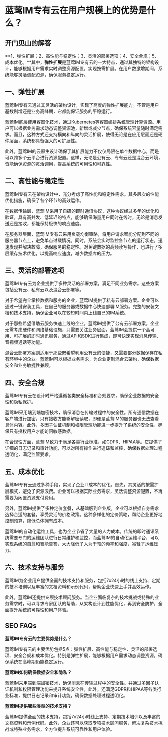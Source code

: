# 蓝莺IM专有云在用户规模上的优势是什么？

## 开门见山的解答

**1、弹性扩展；2、高性能与稳定性；3、灵活的部署选项；4、安全合规；5、成本优化。**其中，**弹性扩展**是蓝莺IM专有云的一大特点，通过其独特的架构设计，能够根据用户需求实时调整资源配置，实现按需扩展。在用户数激增期间，系统能够灵活调配资源，确保服务稳定运行。

## 一、弹性扩展

蓝莺IM专有云通过其灵活的架构设计，实现了高度的弹性扩展能力。不管是用户基数剧增还是业务高峰期，它都能保证服务的平稳运行。

蓝莺IM底层使用容器化技术，通过Kubernetes等容器编排系统管理计算资源。用户可以根据业务需求动态调整资源池，新增或减少节点，确保系统容量随时满足需求。而且，这种方式还支持横向和纵向的灵活扩展，使得无论是在应用层面还是硬件层面，系统都具备强大的可扩展性。

此外，蓝莺IM的云原生设计确保了其扩展能力不仅仅局限在单个数据中心，而是可以跨多个云平台进行资源配置。这样，无论是公有云、专有云还是混合云环境，皆能确保资源的灵活调用，提高系统的可用性和可靠性。

## 二、高性能与稳定性

蓝莺IM专有云在架构设计中，充分考虑了高性能和稳定性需求。其多层次的性能优化措施，确保了各个环节的高效运作。

在数据传输层，蓝莺IM采用了自研的即时通讯协议，这种协议经过多年的优化和验证，具有高并发、低延迟的特点，能够确保海量用户同时在线时，无论是消息发送还是接收，都能保持极快的响应速度。

在服务器层面，蓝莺IM专有云采用负载均衡策略，将用户请求智能分配到不同的服务器节点上，避免单点过载情况。同时，系统会实时监控各节点的运行状态，迅速发现并解决故障，确保服务的稳定性。对关键数据的高频读写操作，也进行了多层缓存技术优化，以提高响应速度，减少数据库的压力。

## 三、灵活的部署选项

蓝莺IM专有云为企业提供了多种灵活的部署方案，满足不同业务需求。这些方案包括公有云、私有云以及混合云部署等。

对于希望完全掌控数据和服务的企业，蓝莺IM提供了私有云部署方案。企业可以通过一键安装工具，在自己的服务器或数据中心快速部署IM服务。完整的安装文档和技术支持，确保企业可以在较短时间内上线自己的IM系统。

对于那些希望借助云服务快速上线的企业，蓝莺IM提供了公有云部署方案。企业无需考虑硬件和网络基础设施，只需要关注业务层面。蓝莺IM会提供一个高可用、可扩展的即时通讯服务，通过API和SDK进行集成，即可快速实现消息传输、音视频通话等功能。

混合云部署方案则适用于那些既希望利用公有云的便捷，又需要部分数据保存在私有环境中的企业。蓝莺IM可以根据业务需求，为企业定制混合云架构，确保数据安全和业务敏捷性兼顾。

## 四、安全合规

蓝莺IM专有云在设计时严格遵循各类安全标准和合规要求，确保企业数据的安全性和隐私保护。

蓝莺IM采用端到端加密技术，确保消息在传输过程中的安全性。所有通信数据在客户端进行加密，只有接收方能够解密读取，即便是蓝莺IM的服务器也无法查看具体内容。此外，多因子认证机制和权限管理功能进一步提升了系统的安全性，确保只有授权用户才能访问敏感数据。

在合规性方面，蓝莺IM致力于满足各类行业标准，如GDPR、HIPAA等。它提供了详细的日志记录和审计功能，可以对所有操作进行追踪和监控，确保数据处理过程透明化，满足监管要求。

## 五、成本优化

蓝莺IM专有云通过多种手段，实现了企业IT成本的优化。首先，其灵活的按需扩展模式，避免了资源浪费。企业可以根据实际业务需求，灵活调整资源配置，不再需要为闲置资源支付费用。

另外，蓝莺IM提供了多种定价套餐，从基础版到企业版，企业可以根据自身需求选择合适的套餐，享受灵活的价格政策。这种多样化的定价策略，帮助企业更好地控制预算，降低总体拥有成本。

蓝莺IM的自动化运维工具，也为企业节省了大量的人力成本。传统的即时通讯系统需要专门的运维团队进行日常维护和监控，而蓝莺IM的自动化运维平台，可以实现系统的自愈和智能告警，大大降低了人为干预的频率和强度，减轻了运维压力。

## 六、技术支持与服务

蓝莺IM为企业用户提供全面的技术支持和服务，包括7x24小时的线上支持、定期的技术培训以及丰富的文档资料和示例代码，帮助企业快速上手并高效运作。

此外，蓝莺IM还提供专项技术顾问服务。当企业面临复杂的技术挑战或特殊的业务需求时，可以寻求专家团队的帮助，从架构设计到性能优化，再到安全防护，全面提升系统的可靠性和用户体验。

## SEO FAQs

**蓝莺IM专有云的主要优势是什么？**

蓝莺IM专有云的主要优势包括5点：弹性扩展、高性能与稳定性、灵活的部署选项、安全合规和成本优化。特别是弹性扩展，能够根据用户需求动态调整资源，确保系统在高峰期仍能稳定运行。

**蓝莺IM如何确保数据安全和隐私？**

蓝莺IM采用端到端加密技术，确保消息在传输过程中的安全性。并通过多因子认证机制和权限管理功能来提升系统安全性，此外，还满足GDPR和HIPAA等各类行业标准，提供日志记录和审计功能，确保数据处理过程透明化。

**蓝莺IM提供哪些类型的技术支持？**

蓝莺IM提供全面的技术支持，包括7x24小时线上支持、定期技术培训以及丰富的文档资料和示例代码。此外，企业还可以获取专项技术顾问服务，解决复杂技术挑战或特殊业务需求，全方位提升系统可靠性和用户体验。
